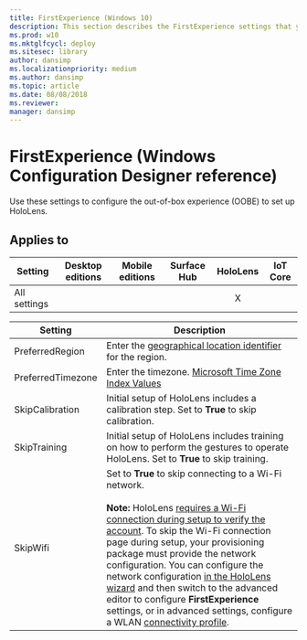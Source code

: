 ```yaml
---
title: FirstExperience (Windows 10)
description: This section describes the FirstExperience settings that you can configure in provisioning packages for Windows 10 using Windows Configuration Designer.
ms.prod: w10
ms.mktglfcycl: deploy
ms.sitesec: library
author: dansimp
ms.localizationpriority: medium
ms.author: dansimp
ms.topic: article
ms.date: 08/08/2018
ms.reviewer:
manager: dansimp
---
```


# FirstExperience (Windows Configuration Designer reference)

Use these settings to configure the out-of-box experience (OOBE) to set up HoloLens.

## Applies to

| Setting   | Desktop editions | Mobile editions | Surface Hub | HoloLens | IoT Core |
| --- | :---: | :---: | :---: | :---: | :---: |
| All settings |   |  |  | X |  |

Setting | Description
--- | ---
PreferredRegion | Enter the [geographical location identifier](https://msdn.microsoft.com/library/windows/desktop/dd374073.aspx) for the region.
PreferredTimezone | Enter the timezone. [Microsoft Time Zone Index Values](https://msdn.microsoft.com/library/ms912391.aspx)
SkipCalibration | Initial setup of HoloLens includes a calibration step. Set to **True** to skip calibration.
SkipTraining | Initial setup of HoloLens includes training on how to perform the gestures to operate HoloLens. Set to **True** to skip training.
SkipWifi | Set to **True** to skip connecting to a Wi-Fi network.<br><br>**Note:** HoloLens [requires a Wi-Fi connection during setup to verify the account](https://docs.microsoft.com/hololens/hololens-setup). To skip the Wi-Fi connection page during setup, your provisioning package must provide the network configuration. You can configure the network configuration [in the HoloLens wizard](https://docs.microsoft.com/hololens/hololens-provisioning#create-a-provisioning-package-for-hololens-using-the-hololens-wizard) and then switch to the advanced editor to configure **FirstExperience** settings, or in advanced settings, configure a WLAN [connectivity profile](wcd-connectivityprofiles.md).

